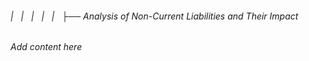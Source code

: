 ###### |   |   |   |   |   ├── Analysis of Non-Current Liabilities and Their Impact

*Add content here*